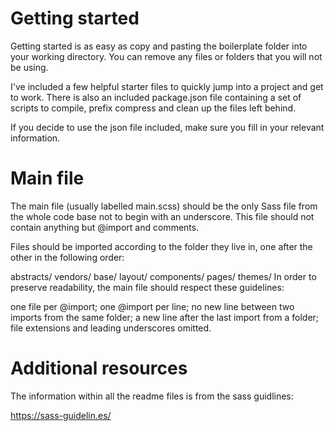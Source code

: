 # Getting started

Getting started is as easy as copy and pasting the boilerplate folder into your working directory. You can remove any files or folders that you will not be using. 

I've included a few helpful starter files to quickly jump into a project and get to work. There is also an included package.json file containing a set of scripts to compile, prefix compress and clean up the files left behind.

If you decide to use the json file included, make sure you fill in your relevant information.


# Main file

The main file (usually labelled main.scss) should be the only Sass file from the whole code base not to begin with an underscore. This file should not contain anything but @import and comments.

Files should be imported according to the folder they live in, one after the other in the following order:

abstracts/
vendors/
base/
layout/
components/
pages/
themes/
In order to preserve readability, the main file should respect these guidelines:

one file per @import;
one @import per line;
no new line between two imports from the same folder;
a new line after the last import from a folder;
file extensions and leading underscores omitted.


# Additional resources

The information within all the readme files is from the sass guidlines:

https://sass-guidelin.es/